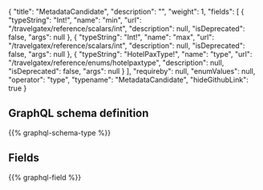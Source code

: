 {
  "title": "MetadataCandidate",
  "description": "",
  "weight": 1,
  "fields": [
    {
      "typeString": "Int!",
      "name": "min",
      "url": "/travelgatex/reference/scalars/int",
      "description": null,
      "isDeprecated": false,
      "args": null
    },
    {
      "typeString": "Int!",
      "name": "max",
      "url": "/travelgatex/reference/scalars/int",
      "description": null,
      "isDeprecated": false,
      "args": null
    },
    {
      "typeString": "HotelPaxType!",
      "name": "type",
      "url": "/travelgatex/reference/enums/hotelpaxtype",
      "description": null,
      "isDeprecated": false,
      "args": null
    }
  ],
  "requireby": null,
  "enumValues": null,
  "operator": "type",
  "typename": "MetadataCandidate",
  "hideGithubLink": true
}
## GraphQL schema definition

{{% graphql-schema-type %}}

## Fields

{{% graphql-field %}}

